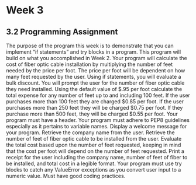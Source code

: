 # Week 3
## 3.2 Programming Assignment
The purpose of the program this week is to demonstrate that you can implement “if statements” and try blocks in a program.  This program will build on what you accomplished in Week 2. Your program will calculate the cost of fiber optic cable installation by multiplying the number of feet needed by the price per foot. The price per foot will be dependent on how many feet requested by the user. Using if statements, you will evaluate a bulk discount. You will prompt the user for the number of fiber optic cable they need installed. Using the default value of $.95 per foot calculate the total expense for any number of feet up to and including 100 feet. If the user purchases more than 100 feet they are charged $0.85 per foot. If the user purchases more than 250 feet they will be charged $0.75 per foot. If they purchase more than 500 feet, they will be charged $0.55 per foot.
Your program must have a header.
Your program must adhere to PEP8 guidelines especially as it pertains to variable names.
Display a welcome message for your program.
Retrieve the company name from the user.
Retrieve the number of feet of fiber optic cable to be installed from the user.
Evaluate the total cost based upon the number of feet requested, keeping in mind that the cost per foot will depend on the number of feet requested.
Print a receipt for the user including the company name, number of feet of fiber to be installed, and total cost in a legible format.
Your program must use try blocks to catch any ValueError exceptions as you convert user input to a numeric value.
Must have good coding practices.
